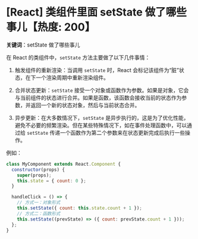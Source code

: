 # [React] 类组件里面 setState 做了哪些事儿【热度: 200】

**关键词**：setState 做了哪些事儿

在 React 的类组件中，`setState` 方法主要做了以下几件事情：

1. 触发组件的重新渲染：当调用 `setState` 时，React 会标记该组件为“脏”状态，在下一个渲染周期中重新渲染组件。

2. 合并状态更新：`setState` 接受一个对象或函数作为参数。如果是对象，它会与当前组件的状态进行合并。如果是函数，该函数会接收当前的状态作为参数，并返回一个新的状态对象，然后与当前状态合并。

3. 异步更新：在大多数情况下，`setState` 是异步执行的，这是为了优化性能，避免不必要的频繁渲染。但在某些特殊情况下，如在事件处理函数中，可以通过给 `setState` 传递一个函数作为第二个参数来在状态更新完成后执行一些操作。

例如：

```javascript
class MyComponent extends React.Component {
  constructor(props) {
    super(props);
    this.state = { count: 0 };
  }

  handleClick = () => {
    // 方式一：对象形式
    this.setState({ count: this.state.count + 1 });
    // 方式二：函数形式
    this.setState((prevState) => ({ count: prevState.count + 1 }));
  };
}
```